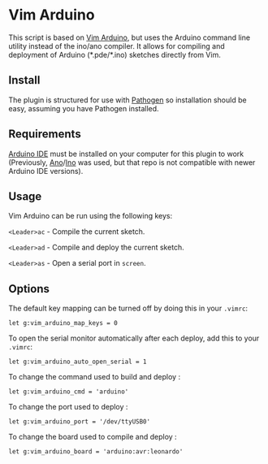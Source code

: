 # Vim Arduino

This script is based on [Vim Arduino][vim-arduino], but uses the
Arduino command line utility instead of the ino/ano compiler.
It allows for compiling and deployment of Arduino (\*.pde/\*.ino) 
sketches directly from Vim.

## Install

The plugin is structured for use with [Pathogen][pathogen] so installation
should be easy, assuming you have Pathogen installed.

## Requirements
[Arduino IDE][arduino] must be installed on your computer for this plugin to work (Previously, [Ano][ano]/[Ino][ino-project] was used, but that repo is not compatible with newer Arduino IDE versions).

## Usage
Vim Arduino can be run using the following keys:

`<Leader>ac` - Compile the current sketch.

`<Leader>ad` - Compile and deploy the current sketch.

`<Leader>as` - Open a serial port in `screen`.

## Options
The default key mapping can be turned off by doing this in your `.vimrc`:

```
let g:vim_arduino_map_keys = 0
```

To open the serial monitor automatically after each deploy,
add this to your `.vimrc`:

```
let g:vim_arduino_auto_open_serial = 1
```

To change the command used to build and deploy :

```
let g:vim_arduino_cmd = 'arduino'
```

To change the port used to deploy :

```
let g:vim_arduino_port = '/dev/ttyUSB0'
```

To change the board used to compile and deploy :

```
let g:vim_arduino_board = 'arduino:avr:leonardo'
```


[pathogen]: http://www.vim.org/scripts/script.php?script_id=2332
[ano]: https://github.com/scottdarch/Arturo
[vim-arduino]: https://github.com/tclem/vim-arduino
[arduino]: http://arduino.cc/en/Main/Software
[ino-project]: http://inotool.org/quickstart
